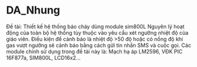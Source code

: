 # DA_Nhung
Đề tài: Thiết kế hệ thống báo cháy dùng module sim800L
Nguyên lý hoạt động của toàn bộ hệ thống tùy thuộc vào yêu cầu xét ngưỡng nhiệt độ của giáo viên. Điều kiện để cảnh báo là nhiệt độ >50 độ hoặc 
có nồng độ khí gas vượt ngưỡng sẽ cảnh báo bằng cách gửi tin nhắn SMS và cuộc gọi.
Các module chính sử dụng trong đề tài này là: Mạch hạ áp LM2596, VĐK PIC 16F877a, SIM800L, LCD16x2...
